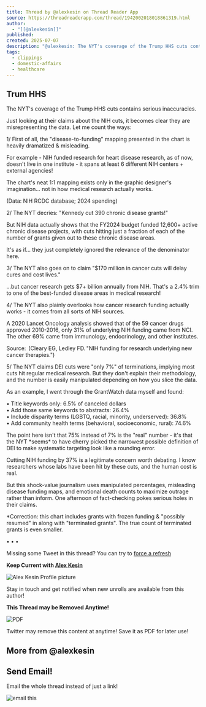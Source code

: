 ```yaml
---
title: Thread by @alexkesin on Thread Reader App
source: https://threadreaderapp.com/thread/1942002018018861319.html
author:
  - "[[@alexkesin]]"
published: 
created: 2025-07-07
description: "@alexkesin: The NYT's coverage of the Trump HHS cuts contains serious inaccuracies. Just looking at their claims about the NIH cuts, it becomes clear they are misrepresenting the data. Let me count the ways: 1/ Firs...…"
tags:
  - clippings
  - domestic-affairs
  - healthcare
---
```

## Trum HHS

The NYT's coverage of the Trump HHS cuts contains serious inaccuracies.  
  
Just looking at their claims about the NIH cuts, it becomes clear they are misrepresenting the data. Let me count the ways:

1/ First of all, the "disease-to-funding" mapping presented in the chart is heavily dramatized & misleading.  
  
For example - NIH funded research for heart disease research, as of now, doesn't live in one institute - it spans at least 6 different NIH centers + external agencies!  
  
The chart's neat 1:1 mapping exists only in the graphic designer's imagination... not in how medical research actually works.  
  
(Data: NIH RCDC database; 2024 spending)  

2/ The NYT decries: "Kennedy cut 390 chronic disease grants!"  
  
But NIH data actually shows that the FY2024 budget funded 12,600+ active chronic disease projects, with cuts hitting just a fraction of each of the number of grants given out to these chronic disease areas.  
  
It's as if... they just completely ignored the relevance of the denominator here.  

3/ The NYT also goes on to claim "$170 million in cancer cuts will delay cures and cost lives."  
  
...but cancer research gets $7+ billion annually from NIH. That's a 2.4% trim to one of the best-funded disease areas in medical research!

4/ The NYT also plainly overlooks how cancer research funding actually works - it comes from all sorts of NIH sources.  
  
A 2020 Lancet Oncology analysis showed that of the 59 cancer drugs approved 2010-2016, only 31% of underlying NIH funding came from NCI. The other 69% came from immunology, endocrinology, and other institutes.  
  
Source:  (Cleary EG, Ledley FD. "NIH funding for research underlying new cancer therapies.")

5/ The NYT claims DEI cuts were "only 7%" of terminations, implying most cuts hit regular medical research. But they don't explain their methodology, and the number is easily manipulated depending on how you slice the data.  
  
As an example, I went through the GrantWatch data myself and found:  
  
• Title keywords only: 6.5% of canceled dollars  
• Add those same keywords to abstracts: 26.4%  
• Include disparity terms (LGBTQ, racial, minority, underserved): 36.8%  
• Add community health terms (behavioral, socioeconomic, rural): 74.6%  
  
The point here isn't that 75% instead of 7% is the "real" number - it's that the NYT \*seems\* to have cherry picked the narrowest possible definition of DEI to make systematic targeting look like a rounding error.  

Cutting NIH funding by 37% is a legitimate concern worth debating. I know researchers whose labs have been hit by these cuts, and the human cost is real.  
  
But this shock-value journalism uses manipulated percentages, misleading disease funding maps, and emotional death counts to maximize outrage rather than inform. One afternoon of fact-checking pokes serious holes in their claims.

\*Correction: this chart includes grants with frozen funding & "possibly resumed" in along with "terminated grants". The true count of terminated grants is even smaller.

• • •

Missing some Tweet in this thread? You can try to [force a refresh](https://threadreaderapp.com/thread/#)

**Keep Current with [Alex Kesin](https://threadreaderapp.com/user/alexkesin)**

![Alex Kesin Profile picture](https://threadreaderapp.com/images/avatars/916809092710195200?refresh=1751911103283)

Stay in touch and get notified when new unrolls are available from this author!

**This Thread may be Removed Anytime!**

![PDF](https://threadreaderapp.com/assets/icon-pdf-ceb3626bf7a8daddf0ed92c9f804942d567013f5556e880d9c5e2c234ebe021d.png)

Twitter may remove this content at anytime! Save it as PDF for later use!

## More from @alexkesin

## Send Email!

Email the whole thread instead of just a link!

![email this](https://threadreaderapp.com/assets/emailthisv3-19db7e62925577c40531c0104134c2d93d1434dc7b3d7b20b761bea35c595420.gif)